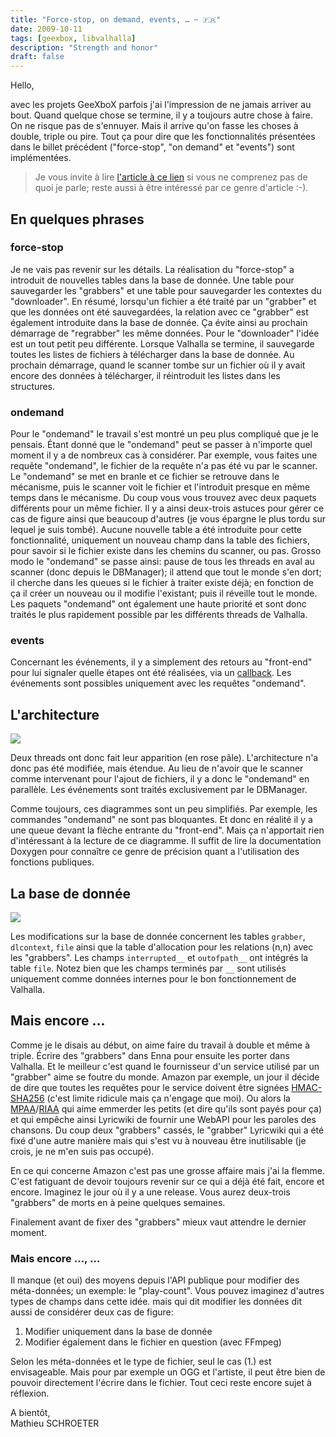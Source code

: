 ```yaml
---
title: "Force-stop, on demand, events, … ~ 🇫🇷"
date: 2009-10-11
tags: [geexbox, libvalhalla]
description: "Strength and honor"
draft: false
---
```


Hello,

avec les projets GeeXboX parfois j'ai l'impression de ne jamais arriver au bout.
Quand quelque chose se termine, il y a toujours autre chose à faire. On ne
risque pas de s'ennuyer. Mais il arrive qu'on fasse les choses à double, triple
ou pire. Tout ça pour dire que les fonctionnalités présentées dans le billet
précédent ("force-stop", "on demand" et "events") sont implémentées.

> Je vous invite à lire [l'article à ce lien][1] si vous ne comprenez pas de
> quoi je parle; reste aussi à être intéressé par ce genre d'article :-).

## En quelques phrases

### force-stop

Je ne vais pas revenir sur les détails. La réalisation du "force-stop" a
introduit de nouvelles tables dans la base de donnée. Une table pour sauvegarder
les "grabbers" et une table pour sauvegarder les contextes du "downloader". En
résumé, lorsqu'un fichier a été traité par un "grabber" et que les données ont
été sauvegardées, la relation avec ce "grabber" est également introduite dans la
base de donnée. Ça évite ainsi au prochain démarrage de "regrabber" les même
données. Pour le "downloader" l'idée est un tout petit peu différente. Lorsque
Valhalla se termine, il sauvegarde toutes les listes de fichiers à télécharger
dans la base de donnée. Au prochain démarrage, quand le scanner tombe sur un
fichier où il y avait encore des données à télécharger, il réintroduit les
listes dans les structures.

### ondemand

Pour le "ondemand" le travail s'est montré un peu plus compliqué que je le
pensais. Étant donné que le "ondemand" peut se passer à n'importe quel moment il
y a de nombreux cas à considérer. Par exemple, vous faites une requête
"ondemand", le fichier de la requête n'a pas été vu par le scanner. Le
"ondemand" se met en branle et ce fichier se retrouve dans le mécanisme, puis le
scanner voit le fichier et l'introduit presque en même temps dans le mécanisme.
Du coup vous vous trouvez avec deux paquets différents pour un même fichier. Il
y a ainsi deux-trois astuces pour gérer ce cas de figure ainsi que beaucoup
d'autres (je vous épargne le plus tordu sur lequel je suis tombé). Aucune
nouvelle table a été introduite pour cette fonctionnalité, uniquement un nouveau
champ dans la table des fichiers, pour savoir si le fichier existe dans les
chemins du scanner, ou pas. Grosso modo le "ondemand" se passe ainsi: pause de
tous les threads en aval au scanner (donc depuis le DBManager); il attend que
tout le monde s'en dort; il cherche dans les queues si le fichier à traiter
existe déjà; en fonction de ça il créer un nouveau ou il modifie l'existant;
puis il réveille tout le monde. Les paquets "ondemand" ont également une haute
priorité et sont donc traités le plus rapidement possible par les différents
threads de Valhalla.

### events

Concernant les événements, il y a simplement des retours au "front-end" pour lui
signaler quelle étapes ont été réalisées, via un [callback][2]. Les événements
sont possibles uniquement avec les requêtes "ondemand".

## L'architecture

[![](/img/valhalla-internals.png)](/img/valhalla-internals.png)

Deux threads ont donc fait leur apparition (en rose pâle). L'architecture n'a
donc pas été modifiée, mais étendue. Au lieu de n'avoir que le scanner comme
intervenant pour l'ajout de fichiers, il y a donc le "ondemand" en parallèle.
Les événements sont traités exclusivement par le DBManager.

Comme toujours, ces diagrammes sont un peu simplifiés. Par exemple, les
commandes "ondemand" ne sont pas bloquantes. Et donc en réalité il y a une queue
devant la flèche entrante du "front-end". Mais ça n'apportait rien d'intéressant
à la lecture de ce diagramme. Il suffit de lire la documentation Doxygen pour
connaître ce genre de précision quant a l'utilisation des fonctions publiques.

## La base de donnée

[![](/img/valhalla-db.png)](/img/valhalla-db.png)

Les modifications sur la base de donnée concernent les tables `grabber`,
`dlcontext`, `file` ainsi que la table d'allocation pour les relations (n,n)
avec les "grabbers". Les champs `interrupted__` et `outofpath__` ont intégrés la
table `file`. Notez bien que les champs terminés par `__` sont utilisés
uniquement comme données internes pour le bon fonctionnement de Valhalla.

## Mais encore …

Comme je le disais au début, on aime faire du travail à double et même à triple.
Écrire des "grabbers" dans Enna pour ensuite les porter dans Valhalla. Et le
meilleur c'est quand le fournisseur d'un service utilisé par un "grabber" aime
se foutre du monde. Amazon par exemple, un jour il décide de dire que toutes les
requêtes pour le service doivent être signées [HMAC-SHA256][3] (c'est limite
ridicule mais ça n'engage que moi). Ou alors la [MPAA][4]/[RIAA][5] qui aime
emmerder les petits (et dire qu'ils sont payés pour ça) et qui empêche ainsi
Lyricwiki de fournir une WebAPI pour les paroles des chansons. Du coup deux
"grabbers" cassés, le "grabber" Lyricwiki qui a été fixé d'une autre manière
mais qui s'est vu à nouveau être inutilisable (je crois, je ne m'en suis pas
occupé).

En ce qui concerne Amazon c'est pas une grosse affaire mais j'ai la flemme.
C'est fatiguant de devoir toujours revenir sur ce qui a déjà été fait, encore et
encore. Imaginez le jour où il y a une release. Vous aurez deux-trois "grabbers"
de morts en à peine quelques semaines.

Finalement avant de fixer des "grabbers" mieux vaut attendre le dernier moment.

### Mais encore …, …

Il manque (et oui) des moyens depuis l'API publique pour modifier des
méta-données; un exemple: le "play-count". Vous pouvez imaginez d'autres types
de champs dans cette idée. mais qui dit modifier les données dit aussi de
considérer deux cas de figure:

1. Modifier uniquement dans la base de donnée
2. Modifier également dans le fichier en question (avec FFmpeg)

Selon les méta-données et le type de fichier, seul le cas (1.) est envisageable.
Mais pour par exemple un OGG et l'artiste, il peut être bien de pouvoir
directement l'écrire dans le fichier. Tout ceci reste encore sujet à réflexion.

A bientôt,  
Mathieu SCHROETER

[1]: /posts/2009.08.23_grabbers/
[2]: http://fr.wikipedia.org/wiki/Fonction_de_rappel
[3]: http://fr.wikipedia.org/wiki/HMAC
[4]: http://fr.wikipedia.org/wiki/MPAA
[5]: http://fr.wikipedia.org/wiki/RIAA
